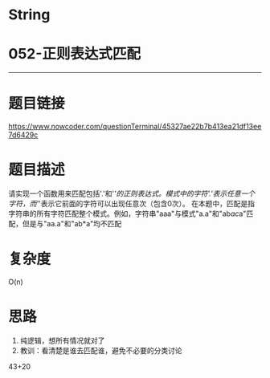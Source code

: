 # String
# 052-正则表达式匹配
-----------
# 题目链接
https://www.nowcoder.com/questionTerminal/45327ae22b7b413ea21df13ee7d6429c

# 题目描述
请实现一个函数用来匹配包括'.'和'*'的正则表达式。模式中的字符'.'表示任意一个字符，而'*'表示它前面的字符可以出现任意次（包含0次）。 在本题中，匹配是指字符串的所有字符匹配整个模式。例如，字符串"aaa"与模式"a.a"和"ab*ac*a"匹配，但是与"aa.a"和"ab*a"均不匹配

# 复杂度
O(n)

# 思路
1. 纯逻辑，想所有情况就对了
2. 教训：看清楚是谁去匹配谁，避免不必要的分类讨论

43+20